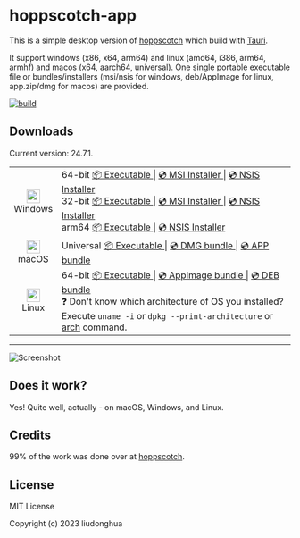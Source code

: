 # hoppscotch-app

This is a simple desktop version of [hoppscotch](https://github.com/hoppscotch/hoppscotch) which build with [Tauri](https://tauri.studio/).

It support windows (x86, x64, arm64) and linux (amd64, i386, arm64, armhf) and macos (x64, aarch64, universal). One single portable executable file or bundles/installers (msi/nsis for windows, deb/AppImage for linux, app.zip/dmg for macos) are provided.

[![build](https://github.com/xzeldon/hoppscotch-app/actions/workflows/build.yml/badge.svg)](https://github.com/xzeldon/hoppscotch-app/actions/workflows/build.yml)

## Downloads

Current version: 24.7.1.

<table class="is-fullwidth">
</thead>
<tbody>
</tbody>
  <tr>
    <td align="center">
      <img src="./.github/images/windows.png" width="24"><br />
      Windows
    </td>
    <td>
      <span>64-bit</span>
      <a href="https://github.com/xzeldon/hoppscotch-app/releases/latest/download/hoppscotch-app-windows-24.7.1_x64.exe">
        📦 Executable
      </a> |
      <a href="https://github.com/xzeldon/hoppscotch-app/releases/latest/download/hoppscotch-app-windows-24.7.1_x64.msi">
        💿 MSI Installer
      </a> |
      <a href="https://github.com/xzeldon/hoppscotch-app/releases/latest/download/hoppscotch-app-windows-24.7.1_x64-setup.exe">
        💿 NSIS Installer
      </a><br />
      <span>32-bit</span>
      <a href="https://github.com/xzeldon/hoppscotch-app/releases/latest/download/hoppscotch-app-windows-24.7.1_x86.exe">
        📦 Executable
      </a> |
      <a href="https://github.com/xzeldon/hoppscotch-app/releases/latest/download/hoppscotch-app-windows-24.7.1_x86.msi">
        💿 MSI Installer
      </a> |
      <a href="https://github.com/xzeldon/hoppscotch-app/releases/latest/download/hoppscotch-app-windows-24.7.1_x86-setup.exe">
        💿 NSIS Installer
      </a><br />
      <span>arm64</span>
      <a href="https://github.com/xzeldon/hoppscotch-app/releases/latest/download/hoppscotch-app-windows-24.7.1_arm64.exe">
        📦 Executable
      </a> |
      <a href="https://github.com/xzeldon/hoppscotch-app/releases/latest/download/hoppscotch-app-windows-24.7.1_arm64-setup.exe">
        💿 NSIS Installer
      </a><br />
    </td>
  </tr>
  <tr>
    <td align="center">
      <img src="./.github/images/macos.png" width="24"><br />
      macOS
    </td>
    <td>
      <span>Universal</span>
      <a href="https://github.com/xzeldon/hoppscotch-app/releases/latest/download/hoppscotch-app-macos-24.7.1_universal">
        📦 Executable
      </a> |
      <a href="https://github.com/xzeldon/hoppscotch-app/releases/latest/download/hoppscotch-app-macos-24.7.1_universal.dmg">
        💿 DMG bundle
      </a> |
      <a href="https://github.com/xzeldon/hoppscotch-app/releases/latest/download/hoppscotch-app-macos-24.7.1_universal.app.zip">
        💿 APP bundle
      </a><br />
  </tr>
  <tr>
    <td align="center">
      <img src="./.github/images/linux.png" width="24"><br />
      Linux
    </td>
    <td>
      <span>64-bit</span>
      <a href="https://github.com/xzeldon/hoppscotch-app/releases/latest/download/hoppscotch-app-linux-24.7.1_amd64">
        📦 Executable
      </a> |
      <a href="https://github.com/xzeldon/hoppscotch-app/releases/latest/download/hoppscotch-app-linux-24.7.1_amd64.AppImage">
        💿 AppImage bundle
      </a> |
      <a href="https://github.com/xzeldon/hoppscotch-app/releases/latest/download/hoppscotch-app-linux-24.7.1_amd64.deb">
        💿 DEB bundle
      </a><br />
      <span>
        ❓ Don't know which architecture of OS you installed? Execute <code>uname -i</code> or <code>dpkg --print-architecture</code> or <a href="https://www.man7.org/linux/man-pages/man1/arch.1.html">arch</a> command.
      </span>
    </td>
  </tr>
</table>

<hr />

![Screenshot](./.github/images/preview.png)

## Does it work?

Yes! Quite well, actually - on macOS, Windows, and Linux.

## Credits

99% of the work was done over at [hoppscotch](https://github.com/hoppscotch/hoppscotch).

## License

MIT License

Copyright (c) 2023 liudonghua
